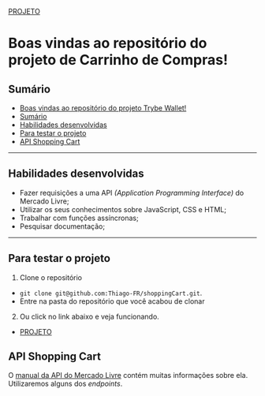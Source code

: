 [PROJETO]()

# Boas vindas ao repositório do projeto de Carrinho de Compras! <a name="boas-vindas-ao-repositorio-do-projeto-carrinho-de-compras"></a>

## Sumário <a name="sumario"></a>

- [Boas vindas ao repositório do projeto Trybe Wallet!](#boas-vindas-ao-repositorio-do-projeto-carrinho-de-compras)
- [Sumário](#sumario)
- [Habilidades desenvolvidas](#habilidades)
- [Para testar o projeto](#testar-o-projeto)
- [API Shopping Cart](#api)

---

## Habilidades desenvolvidas <a name="habilidades"></a>

- Fazer requisições a uma API *(Application Programming Interface)* do Mercado Livre;
- Utilizar os seus conhecimentos sobre JavaScript, CSS e HTML;
- Trabalhar com funções assíncronas;
- Pesquisar documentação;

---

## Para testar o projeto <a name="testar-o-projeto"></a>

1. Clone o repositório
  * `git clone git@github.com:Thiago-FR/shoppingCart.git`.
  * Entre na pasta do repositório que você acabou de clonar

2. Ou click no link abaixo e veja funcionando.
  * [PROJETO]()

## API Shopping Cart <a name="api"></a>

O [manual da API do Mercado Livre](https://developers.mercadolivre.com.br/pt_br/itens-e-buscas) contém muitas informações sobre ela. Utilizaremos alguns dos _endpoints_.
